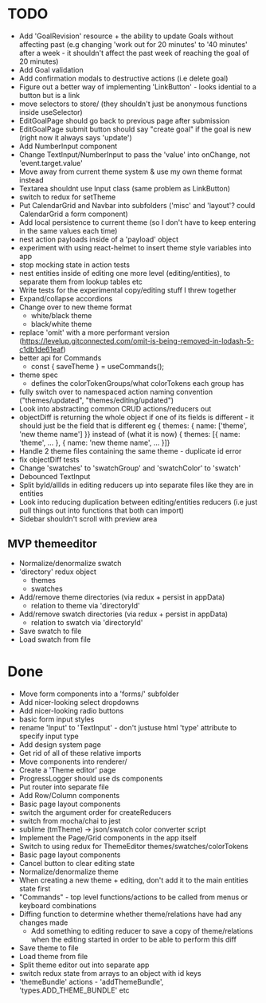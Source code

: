 # TODO

- Add 'GoalRevision' resource + the ability to update Goals without affecting past (e.g changing 'work out for 20 minutes' to '40 minutes' after a week - it shouldn't affect the past week of reaching the goal of 20 minutes)
- Add Goal validation
- Add confirmation modals to destructive actions (i.e delete goal)
- Figure out a better way of implementing 'LinkButton' - looks idential to a button but is a link
- move selectors to store/ (they shouldn't just be anonymous functions inside useSelector)
- EditGoalPage should go back to previous page after submission
- EditGoalPage submit button should say "create goal" if the goal is new (right now it always says 'update')
- Add NumberInput component
- Change TextInput/NumberInput to pass the 'value' into onChange, not 'event.target.value'
- Move away from current theme system & use my own theme format instead
- Textarea shouldnt use Input class (same problem as LinkButton)
- switch to redux for setTheme
- Put CalendarGrid and Navbar into subfolders ('misc' and 'layout'? could CalendarGrid a form component)
- Add local persistence to current theme (so I don't have to keep entering in the same values each time)
- nest action payloads inside of a 'payload' object
- experiment with using react-helmet to insert theme style variables into app
- stop mocking state in action tests
- nest entities inside of editing one more level (editing/entities), to separate them from lookup tables etc
- Write tests for the experimental copy/editing stuff I threw together
- Expand/collapse accordions
- Change over to new theme format
  - white/black theme
  - black/white theme
- replace 'omit' with a more performant version (https://levelup.gitconnected.com/omit-is-being-removed-in-lodash-5-c1db1de61eaf)
- better api for Commands
  - const { saveTheme } = useCommands();
- theme spec
  - defines the colorTokenGroups/what colorTokens each group has
- fully switch over to namespaced action naming convention ("themes/updated", "themes/editing/updated")
- Look into abstracting common CRUD actions/reducers out
- objectDiff is returning the whole object if one of its fields is different - it should just be the field that is different eg
  { themes: { name: ['theme', 'new theme name'] }}
  instead of (what it is now)
  { themes: [{ name: 'theme', ... }, { name: 'new theme name', ... }]}
- Handle 2 theme files containing the same theme - duplicate id error
- fix objectDiff tests
- Change 'swatches' to 'swatchGroup' and 'swatchColor' to 'swatch'
- Debounced TextInput
- Split byId/allIds in editing reducers up into separate files like they are in entities
- Look into reducing duplication between editing/entities reducers (i.e just pull things out into functions that both can import)
- Sidebar shouldn't scroll with preview area

## MVP themeeditor

- Normalize/denormalize swatch
- 'directory' redux object
  - themes
  - swatches
- Add/remove theme directories (via redux + persist in appData)
  - relation to theme via 'directoryId'
- Add/remove swatch directories (via redux + persist in appData)
  - relation to swatch via 'directoryId'
- Save swatch to file
- Load swatch from file

# Done

- Move form components into a 'forms/' subfolder
- Add nicer-looking select dropdowns
- Add nicer-looking radio buttons
- basic form input styles
- rename 'Input' to 'TextInput' - don't justuse html 'type' attribute to specify input type
- Add design system page
- Get rid of all of these relative imports
- Move components into renderer/
- Create a 'Theme editor' page
- ProgressLogger should use ds components
- Put router into separate file
- Add Row/Column components
- Basic page layout components
- switch the argument order for createReducers
- switch from mocha/chai to jest
- sublime (tmTheme) -> json/swatch color converter script
- Implement the Page/Grid components in the app itself
- Switch to using redux for ThemeEditor themes/swatches/colorTokens
- Basic page layout components
- Cancel button to clear editing state
- Normalize/denormalize theme
- When creating a new theme + editing, don't add it to the main entities state first
- "Commands" - top level functions/actions to be called from menus or keyboard combinations
- Diffing function to determine whether theme/relations have had any changes made
  - Add something to editing reducer to save a copy of theme/relations when the editing started
    in order to be able to perform this diff
- Save theme to file
- Load theme from file
- Split theme editor out into separate app
- switch redux state from arrays to an object with id keys
- 'themeBundle' actions - 'addThemeBundle', 'types.ADD_THEME_BUNDLE' etc
